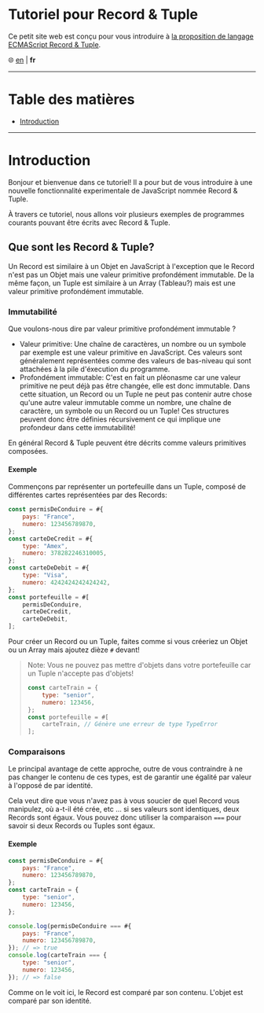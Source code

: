 # Tutoriel pour Record & Tuple

Ce petit site web est conçu pour vous introduire à [la proposition de langage ECMAScript Record & Tuple][rt].

🌐 [en] | **fr**

[rt]: https://github.com/tc39/proposal-record-tuple
[en]: ./index.html

---

# Table des matières

- [Introduction](#introduction)

---

# Introduction

Bonjour et bienvenue dans ce tutoriel! Il a pour but de vous introduire à une nouvelle fonctionnalité experimentale de JavaScript nommée Record & Tuple.

À travers ce tutoriel, nous allons voir plusieurs exemples de programmes courants pouvant être écrits avec Record & Tuple.

## Que sont les Record & Tuple?

Un Record est similaire à un Objet en JavaScript à l'exception que le Record n'est pas un Objet mais une valeur primitive profondément immutable.
De la même façon, un Tuple est similaire à un Array (Tableau?) mais est une valeur primitive profondément immutable.

### Immutabilité

Que voulons-nous dire par valeur primitive profondément immutable ?

- Valeur primitive: Une chaîne de caractères, un nombre ou un symbole par exemple est une valeur primitive en JavaScript. Ces valeurs sont généralement représentées comme des valeurs de bas-niveau qui sont attachées à la pile d'éxecution du programme.
- Profondément immutable: C'est en fait un pléonasme car une valeur primitive ne peut déjà pas être changée, elle est donc immutable. Dans cette situation, un Record ou un Tuple ne peut pas contenir autre chose qu'une autre valeur immutable comme un nombre, une chaîne de caractère, un symbole ou un Record ou un Tuple! Ces structures peuvent donc être définies récursivement ce qui implique une profondeur dans cette immutabilité!

En général Record & Tuple peuvent étre décrits comme valeurs primitives composées.

#### Exemple

Commençons par représenter un portefeuille dans un Tuple, composé de différentes cartes représentées par des Records:

```js
const permisDeConduire = #{
    pays: "France",
    numero: 123456789870,
};
const carteDeCredit = #{
    type: "Amex",
    numero: 378282246310005,
};
const carteDeDebit = #{
    type: "Visa",
    numero: 4242424242424242,
};
const portefeuille = #[
    permisDeConduire,
    carteDeCredit,
    carteDeDebit,
];
```

Pour créer un Record ou un Tuple, faites comme si vous créeriez un Objet ou un Array mais ajoutez dièze `#` devant!

> Note: Vous ne pouvez pas mettre d'objets dans votre portefeuille car un Tuple n'accepte pas d'objets!
>
> ```js
> const carteTrain = {
>     type: "senior",
>     numero: 123456,
> };
> const portefeuille = #[
>     carteTrain, // Génère une erreur de type TypeError
> ];
> ```

### Comparaisons

Le principal avantage de cette approche, outre de vous contraindre à ne pas changer le contenu de ces types, est de garantir une égalité par valeur à l'opposé de par identité.

Cela veut dire que vous n'avez pas à vous soucier de quel Record vous manipulez, où a-t-il été crée, etc ... si ses valeurs sont identiques, deux Records sont égaux. Vous pouvez donc utiliser la comparaison `===` pour savoir si deux Records ou Tuples sont égaux.

#### Exemple

```js
const permisDeConduire = #{
    pays: "France",
    numero: 123456789870,
};
const carteTrain = {
    type: "senior",
    numero: 123456,
};

console.log(permisDeConduire === #{
    pays: "France",
    numero: 123456789870,
}); // => true
console.log(carteTrain === {
    type: "senior",
    numero: 123456,
}); // => false
```

Comme on le voit ici, le Record est comparé par son contenu. L'objet est comparé par son identité.